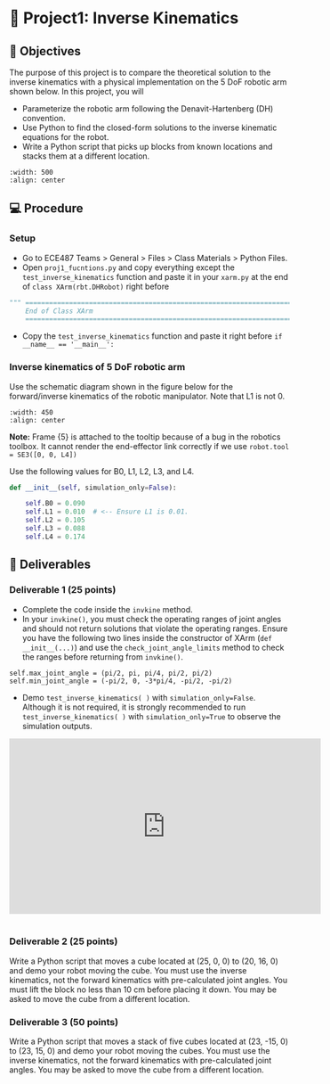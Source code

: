 # 🔬 Project1: Inverse Kinematics

## 📌 Objectives

The purpose of this project is to compare the theoretical solution to the inverse kinematics with a physical implementation on the 5 DoF robotic arm shown below. In this project, you will
- Parameterize the robotic arm following the Denavit-Hartenberg (DH) convention.
- Use Python to find the closed-form solutions to the inverse kinematic equations for the robot.
- Write a Python script that picks up blocks from known locations and stacks them at a different location.

```{image} ./figures/xArm_blocks.jpg
:width: 500
:align: center
```

## 💻 Procedure

### Setup

- Go to ECE487 Teams > General > Files > Class Materials > Python Files.
- Open `proj1_fucntions.py` and copy everything except the `test_inverse_kinematics` function and paste it in your `xarm.py` at the end of `class XArm(rbt.DHRobot)` right before 
```Python
""" ======================================================================
    End of Class XArm
    ====================================================================== """
```

- Copy the `test_inverse_kinematics` function and paste it right before `if __name__ == '__main__':`

### Inverse kinematics of 5 DoF robotic arm

Use the schematic diagram shown in the figure below for the forward/inverse kinematics of the robotic manipulator. Note that L1 is not 0.

```{image} ./figures/xArm2.png
:width: 450
:align: center
```

**Note:** Frame {5} is attached to the tooltip because of a bug in the robotics toolbox.  It cannot render the end-effector link correctly if we use `robot.tool = SE3([0, 0, L4])`

Use the following values for B0, L1, L2, L3, and L4. 

```Python
def __init__(self, simulation_only=False):

    self.B0 = 0.090
    self.L1 = 0.010  # <-- Ensure L1 is 0.01.
    self.L2 = 0.105
    self.L3 = 0.088
    self.L4 = 0.174
```

## 🚚 Deliverables

### Deliverable 1 (25 points)

- Complete the code inside the `invkine` method. 
- In your `invkine()`, you must check the operating ranges of joint angles and should not return solutions that violate the operating ranges. Ensure you have the following two lines inside the constructor of XArm (`def __init__(...)`) and use the `check_joint_angle_limits` method to check the ranges before returning from `invkine()`.

``` 
self.max_joint_angle = (pi/2, pi, pi/4, pi/2, pi/2)
self.min_joint_angle = (-pi/2, 0, -3*pi/4, -pi/2, -pi/2)
```

- Demo `test_inverse_kinematics( )` with `simulation_only=False`.  Although it is not required, it is strongly recommended to run `test_inverse_kinematics( )` with `simulation_only=True` to observe the simulation outputs. 

<center>
<iframe width="560" height="315" src="https://www.youtube.com/embed/C3O-E2JJ3Qo" title="YouTube video player" frameborder="0" allow="accelerometer; autoplay; clipboard-write; encrypted-media; gyroscope; picture-in-picture" allowfullscreen></iframe>
</center>
<br>

### Deliverable 2 (25 points)

Write a Python script that moves a cube located at (25, 0, 0) to (20, 16, 0) and demo your robot moving the cube.  You must use the inverse kinematics, not the forward kinematics with pre-calculated joint angles. You must lift the block no less than 10 cm before placing it down. You may be asked to move the cube from a different location. 

### Deliverable 3 (50 points)

Write a Python script that moves a stack of five cubes located at (23, -15, 0) to (23, 15, 0) and demo your robot moving the cubes.  You must use the inverse kinematics, not the forward kinematics with pre-calculated joint angles.  You may be asked to move the cube from a different location.
